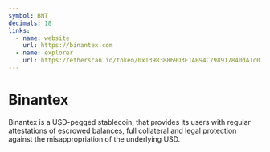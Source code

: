 ```yaml
---
symbol: BNT
decimals: 18
links:
  - name: website
    url: https://binantex.com
  - name: explorer
    url: https://etherscan.io/token/0x139838869D3E1AB94C798917840dA1c079103c84
---
```


# Binantex

Binantex is a USD-pegged stablecoin, that provides its users with regular attestations of escrowed balances, full collateral and legal protection against the misappropriation of the underlying USD.
